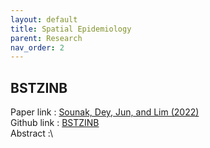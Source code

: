 ```yaml
---
layout: default
title: Spatial Epidemiology
parent: Research
nav_order: 2
---
```


## BSTZINB

Paper  link : [Sounak, Dey, Jun, and Lim (2022)](https://doi.org/10.1007/s42952-021-00156-y)\
Github link : [BSTZINB](https://github.com/junpeea/COVID-PM-STZINB)\
Abstract :\

